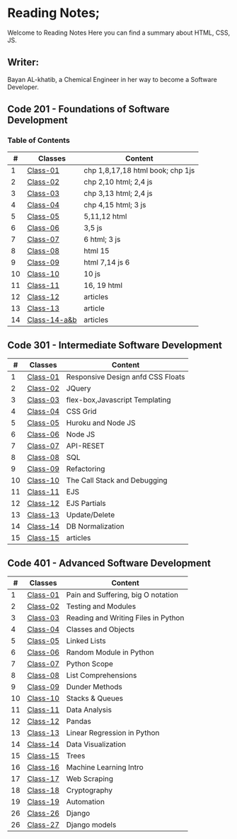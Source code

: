 # Reading Notes;
 Welcome to Reading Notes Here you can find a summary about HTML, CSS, JS.

## Writer:
 Bayan AL-khatib, a Chemical Engineer in her way to become a Software Developer.

 ## Code 201 - Foundations of Software Development

### Table of Contents

| # | Classes |Content|
|---|---------|-------|
|1 | [Class-01](https://bayan-alkhatib.github.io/code-201-reading-notes/class-01)|chp 1,8,17,18 html book; chp 1js|
|2| [Class-02](https://bayan-alkhatib.github.io/code-201-reading-notes/class-02)  |chp 2,10 html; 2,4 js|
|3| [Class-03](https://bayan-alkhatib.github.io/code-201-reading-notes/class-03)  |chp 3,13 html; 2,4 js|
|4|  [Class-04](https://bayan-alkhatib.github.io/code-201-reading-notes/class-04)|chp 4,15 html; 3 js |
|5|   [Class-05](https://bayan-alkhatib.github.io/code-201-reading-notes/class-05)|5,11,12 html|
6 | [Class-06](https://bayan-alkhatib.github.io/code-201-reading-notes/class-06)|3,5 js|
|7|  [Class-07](https://bayan-alkhatib.github.io/code-201-reading-notes/class-07)|6 html; 3  js|
|8|  [Class-08](https://bayan-alkhatib.github.io/code-201-reading-notes/class-08)|html 15|
|9| [Class-09](https://bayan-alkhatib.github.io/code-201-reading-notes/class-09)|html 7,14 js 6  |
|10|  [Class-10](https://bayan-alkhatib.github.io/code-201-reading-notes/class-10) | 10 js| 
|11|  [Class-11](https://bayan-alkhatib.github.io/code-201-reading-notes/class-11)|16, 19 html  |
|12|   [Class-12](https://bayan-alkhatib.github.io/code-201-reading-notes/class-12)|articles | 
|13|    [Class-13](https://bayan-alkhatib.github.io/code-201-reading-notes/class-13)|article | 
|14| [Class-14-a&b](https://bayan-alkhatib.github.io/code-201-reading-notes/class-14-a&b)|articles  | 


## Code 301 - Intermediate Software Development

| # | Classes |Content|
|---|---------|-------|
|1| [Class-01](https://bayan-alkhatib.github.io/reading-notes/code-301/class-01)| Responsive Design anfd CSS Floats|
|2|[Class-02](https://bayan-alkhatib.github.io/reading-notes/code-301/class-02)|JQuery|
|3|[Class-03](https://bayan-alkhatib.github.io/reading-notes/code-301/class-03)|flex-box,Javascript Templating|
|4|[Class-04](https://bayan-alkhatib.github.io/reading-notes/code-301/class-04)|CSS Grid|
|5|[Class-05](https://bayan-alkhatib.github.io/reading-notes/code-301/class-05)|Huroku and Node JS|
|6|[Class-06](https://bayan-alkhatib.github.io/reading-notes/code-301/class-06)|Node JS|
|7|[Class-07](https://bayan-alkhatib.github.io/reading-notes/code-301/class-07)|API-RESET|
|8|[Class-08](https://bayan-alkhatib.github.io/reading-notes/code-301/class-08)|SQL|
|9|[Class-09](https://bayan-alkhatib.github.io/reading-notes/code-301/class-09)|Refactoring|
|10|[Class-10](https://bayan-alkhatib.github.io/reading-notes/code-301/class-10)|The Call Stack and Debugging|
|11|[Class-11](https://bayan-alkhatib.github.io/reading-notes/code-301/class-11)|EJS|
|12|[Class-12](https://bayan-alkhatib.github.io/reading-notes/code-301/class-12)|EJS Partials|
|13|[Class-13](https://bayan-alkhatib.github.io/reading-notes/code-301/class-13)| Update/Delete|
|14|[Class-14](https://bayan-alkhatib.github.io/reading-notes/code-301/class-14)| DB Normalization|
|15|[Class-15](https://bayan-alkhatib.github.io/reading-notes/code-301/class-15)| articles|

## Code 401 - Advanced Software Development

|# | Classes |Content|
|---|---------|-------|
|1 |[Class-01](https://bayan-alkhatib.github.io/reading-notes/code-401/class-01)| Pain and Suffering, big O notation|
|2 |[Class-02](https://bayan-alkhatib.github.io/reading-notes/code-401/class-02)| Testing and Modules|
|3 |[Class-03](https://bayan-alkhatib.github.io/reading-notes/code-401/class-03)| Reading and Writing Files in Python|
|4 |[Class-04](https://bayan-alkhatib.github.io/reading-notes/code-401/class-04)|Classes and Objects|
|5 |[Class-05](https://bayan-alkhatib.github.io/reading-notes/code-401/class-05)|Linked Lists|
|6 |[Class-06](https://bayan-alkhatib.github.io/reading-notes/code-401/class-06)| Random Module in Python|
|7 |[Class-07](https://bayan-alkhatib.github.io/reading-notes/code-401/class-07)| Python Scope|
|8 |[Class-08](https://bayan-alkhatib.github.io/reading-notes/code-401/class-08)| List Comprehensions|
|9 |[Class-09](https://bayan-alkhatib.github.io/reading-notes/code-401/class-09)| Dunder Methods|
|10 |[Class-10](https://bayan-alkhatib.github.io/reading-notes/code-401/class-10)| Stacks & Queues|
|11 |[Class-11](https://bayan-alkhatib.github.io/reading-notes/code-401/class-11)| Data Analysis|
|12 |[Class-12](https://bayan-alkhatib.github.io/reading-notes/code-401/class-12)| Pandas|
|13 |[Class-13](https://bayan-alkhatib.github.io/reading-notes/code-401/class-13)|Linear Regression in Python|
|14 |[Class-14](https://bayan-alkhatib.github.io/reading-notes/code-401/class-14)|Data Visualization|
|15 |[Class-15](https://bayan-alkhatib.github.io/reading-notes/code-401/class-15)|Trees|
|16 |[Class-16](https://bayan-alkhatib.github.io/reading-notes/code-401/class-16)|Machine Learning Intro|
|17 |[Class-17](https://bayan-alkhatib.github.io/reading-notes/code-401/class-17)| Web Scraping|
|18|[Class-18](https://bayan-alkhatib.github.io/reading-notes/code-401/class-18)| Cryptography|
|19|[Class-19](https://bayan-alkhatib.github.io/reading-notes/code-401/class-19)| Automation|
|26|[Class-26](https://bayan-alkhatib.github.io/reading-notes/code-401/class-26)| Django|
|26|[Class-27](https://bayan-alkhatib.github.io/reading-notes/code-401/class-27)| Django models|